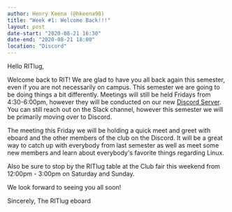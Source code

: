 ```yaml
---
author: Henry Keena (@hkeena98)
title: "Week #1: Welcome Back!!!"
layout: post
date-start: "2020-08-21 16:30"
date-end: "2020-08-21 18:00"
location: "Discord"
---
```


Hello RITlug,

Welcome back to RIT! We are glad to have you all back again this semester, even if you are not necessarily on campus. This semester we are going to be doing things a bit differently. Meetings will still be held Fridays from 4:30-6:00pm, however they will be conducted on our new [Discord Server]({{site.social.discord}}). You can still reach out on the Slack channel, however this semester we will be primarily moving over to Discord. 

The meeting this Friday we will be holding a quick meet and greet with eboard and the other members of the club on the Discord. It will be a great way to catch up with everybody from last semester as well as meet some new members and learn about everybody's favorite things regarding Linux.

Also be sure to stop by the RITlug table at the Club fair this weekend from 12:00pm - 3:00pm on Saturday and Sunday.

We look forward to seeing you all soon!

Sincerely,
The RITlug eboard
